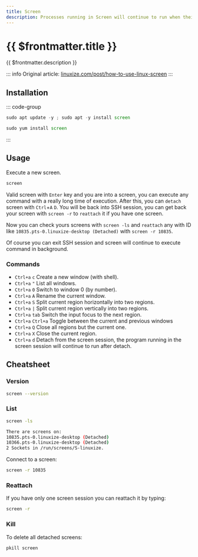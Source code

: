 ```yaml
---
title: Screen
description: Processes running in Screen will continue to run when their window is not visible even if you get disconnected
---
```


# {{ $frontmatter.title }}

{{ $frontmatter.description }}

::: info
Original article: [linuxize.com/post/how-to-use-linux-screen](https://linuxize.com/post/how-to-use-linux-screen)
:::

## Installation

::: code-group

```js [Ubuntu/Debian]
sudo apt update -y ; sudo apt -y install screen
```

```ts [CentOS/Fedora]
sudo yum install screen
```

:::

## Usage

Execute a new screen.

```sh
screen
```

Valid screen with `Enter` key and you are into a screen, you can execute any command with a really long time of execution. After this, you can `detach` screen with `Ctrl`+`A` `D`. You will be back into SSH session, you can get back your screen with `screen -r` to `reattach` it if you have one screen.

Now you can check yours screens with `screen -ls` and `reattach` any with ID like `10835.pts-0.linuxize-desktop (Detached)` with `screen -r 10835`.

Of course you can exit SSH session and screen will continue to execute command in background.

### Commands

- `Ctrl+a` `c` Create a new window (with shell).
- `Ctrl+a` `"` List all windows.
- `Ctrl+a` `0` Switch to window 0 (by number).
- `Ctrl+a` `A` Rename the current window.
- `Ctrl+a` `S` Split current region horizontally into two regions.
- `Ctrl+a` `|` Split current region vertically into two regions.
- `Ctrl+a` `tab` Switch the input focus to the next region.
- `Ctrl+a` `Ctrl+a` Toggle between the current and previous windows
- `Ctrl+a` `Q` Close all regions but the current one.
- `Ctrl+a` `X` Close the current region.
- `Ctrl+a` `d` Detach from the screen session, the program running in the screen session will continue to run after detach.

## Cheatsheet

### Version

```sh
screen --version
```

### List

```sh
screen -ls
```

```sh
There are screens on:
10835.pts-0.linuxize-desktop (Detached)
10366.pts-0.linuxize-desktop (Detached)
2 Sockets in /run/screens/S-linuxize.
```

Connect to a screen:

```sh
screen -r 10835
```

### Reattach

If you have only one screen session you can reattach it by typing:

```sh
screen -r
```

### Kill

To delete all detached screens:

```sh
pkill screen
```
